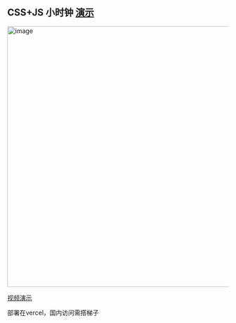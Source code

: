 ## CSS+JS 小时钟 [演示](https://css-clock-pearl.vercel.app/)

<img width="594" alt="image" src="https://github.com/user-attachments/assets/dc548d16-d8f6-48a6-a0b3-169f9dd00667">

[视频演示](https://www.awesomescreenshot.com/video/29695022?key=3f03a6e9904c2ba2a5aabaec7eea3df5)

部署在vercel，国内访问需撘梯子
